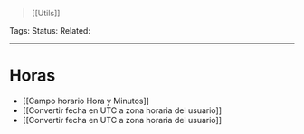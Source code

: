 > [[Utils]]

Tags: 
Status: 
Related: 

___

# Horas

- [[Campo horario Hora y Minutos]]
- [[Convertir fecha en UTC a zona horaria del usuario]]
- [[Convertir fecha en UTC a zona horaria del usuario]]